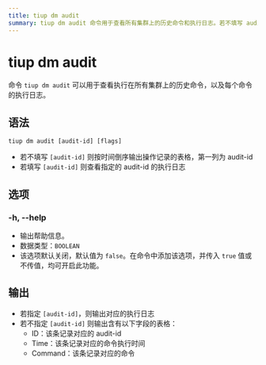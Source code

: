 ```yaml
---
title: tiup dm audit
summary: tiup dm audit 命令用于查看所有集群上的历史命令和执行日志。若不填写 audit-id，则按时间倒序输出操作记录表格，包括 audit-id、命令执行时间和命令。若填写 audit-id，则查看指定的执行日志。选项 -h, --help 用于输出帮助信息，默认关闭。输出包括指定的 audit-id 对应的执行日志或包含 ID、时间和命令字段的表格。
---
```


# tiup dm audit

命令 `tiup dm audit` 可以用于查看执行在所有集群上的历史命令，以及每个命令的执行日志。

## 语法

```shell
tiup dm audit [audit-id] [flags]
```

- 若不填写 `[audit-id]` 则按时间倒序输出操作记录的表格，第一列为 audit-id
- 若填写 `[audit-id]` 则查看指定的 audit-id 的执行日志

## 选项

### -h, --help

- 输出帮助信息。
- 数据类型：`BOOLEAN`
- 该选项默认关闭，默认值为 `false`。在命令中添加该选项，并传入 `true` 值或不传值，均可开启此功能。

## 输出

- 若指定 `[audit-id]`，则输出对应的执行日志
- 若不指定 `[audit-id]` 则输出含有以下字段的表格：
    - ID：该条记录对应的 audit-id
    - Time：该条记录对应的命令执行时间
    - Command：该条记录对应的命令